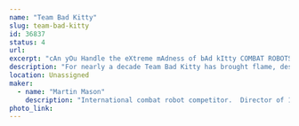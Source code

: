 ```yaml
---
name: "Team Bad Kitty"
slug: team-bad-kitty
id: 36837
status: 4
url: 
excerpt: "cAn yOu Handle the eXtreme mAdness of bAd kItty COMBAT ROBOTS!"
description: "For nearly a decade Team Bad Kitty has brought flame, destruction, annihilation, mayhem and at least nine other adjectives to INTENSE COMBAT ROBOT ACTION.  From their home base outside of Pasadena, CA, these metal creations have terrorized competitions up and down California, including appearances on ABC Battlebots and Discovery Battlebots, Youku This is Fighting Robots and CGT King of Bots.  The team also hosts some of the largest combat robot combat robot competitions on the west coast in 3 arenas including the 12lb / 15lb Decagaon of Doom, the new Hex of Hatred and finally the Happy Unicorn Fairy Forest. Come see massive machines of destruction and learn more about how they can solve the housing crisis, reverse global warming and find your missing socks."
location: Unassigned
maker:
  - name: "Martin Mason"
    description: "International combat robot competitor.  Director of 1500 member Mountie Makerspace in Los Angeles California. "
photo_link: 
---
```

